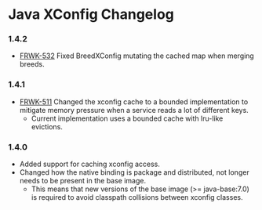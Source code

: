 # Java XConfig Changelog

### 1.4.2
 - [FRWK-532](https://jira.tid.es/browse/FRWK-532) Fixed BreedXConfig mutating the cached map when merging breeds.

### 1.4.1
 - [FRWK-511](https://jira.tid.es/browse/FRWK-511) Changed the xconfig cache to a bounded implementation to mitigate memory pressure when a service reads a lot of different keys.
    * Current implementation uses a bounded cache with lru-like evictions.

### 1.4.0
 - Added support for caching xconfig access.
 - Changed how the native binding is package and distributed, not longer needs to be present in the base image.
    - This means that new versions of the base image (>= java-base:7.0) is required to avoid classpath collisions
    between xconfig classes.